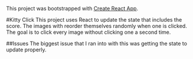 This project was bootstrapped with [Create React App](https://github.com/facebook/create-react-app).

#Kitty Click
This project uses React to update the state that includes the score. The images with reorder themselves randomly when one is clicked. The goal is to click every image without clicking one a second time. 

##Issues
The biggest issue that I ran into with this was getting the state to update properly. 

